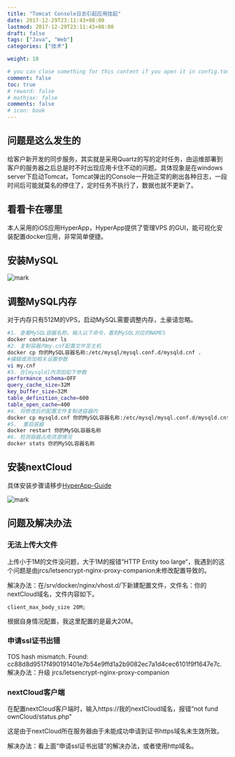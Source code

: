 ```yaml
---
title: "Tomcat Console日志引起应用挂起"
date: 2017-12-29T23:11:43+08:00
lastmod: 2017-12-29T23:11:43+08:00
draft: false
tags: ["Java", "Web"]
categories: ["技术"]

weight: 10

# you can close something for this content if you open it in config.toml.
comment: false
toc: true
# reward: false
# mathjax: false
comments: false
# icon: book
---
```

<!-- toc -->
## 问题是这么发生的
给客户新开发的同步服务，其实就是采用Quartz的写的定时任务，由运维部署到客户的服务器之后总是时不时出现应用卡住不动的问题。具体现象是在windows server下启动Tomcat，Tomcat弹出的Console一开始正常的刷出各种日志，一段时间后可能就莫名的停住了，定时任务不执行了，数据也就不更新了。

## 看看卡在哪里

本人采用的iOS应用HyperApp，HyperApp提供了管理VPS 的GUI，能可视化安装配置docker应用，非常简单便捷。

## 安装MySQL

![mark](http://7xnocv.com1.z0.glb.clouddn.com/blog/171205/GC1m21I9gJ.PNG)

## 调整MySQL内存

对于内存只有512M的VPS，启动MySQL需要调整内存，土豪请忽略。

``` sh
#1. 查看MySQL容器名称，输入以下命令，看到MySQL对应的NAMES
docker container ls
#2. 复制容器内my.cnf配置文件至主机
docker cp 你的MySQL容器名称:/etc/mysql/mysql.conf.d/mysqld.cnf .
#编辑或添加相关设置参数
vi my.cnf
#3. 在[mysqld]内添加如下参数
performance_schema=OFF 
query_cache_size=32M
key_buffer_size=32M
table_definition_cache=600
table_open_cache=400
#4. 将修改后的配置文件复制进容器内
docker cp mysqld.cnf 你的MySQL容器名称:/etc/mysql/mysql.conf.d/mysqld.cnf
#5.  重启容器
docker restart 你的MySQL容器名称
#6. 检测容器占用资源情况
docker stats 你的MySQL容器名称
```

## 安装nextCloud

具体安装步骤请移步[HyperApp-Guide](https://github.com/waylybaye/HyperApp-Guide/blob/master/zh/nextcloud.md)

![mark](http://7xnocv.com1.z0.glb.clouddn.com/blog/171205/8ED084IFj4.PNG)

## 问题及解决办法

### 无法上传大文件

上传小于1M的文件没问题，大于1M的报错”HTTP Entity too large“，我遇到的这个问题是由jrcs/letsencrypt-nginx-proxy-companion未修改配置导致的。

解决办法：在/srv/docker/nginx/vhost.d/下新建配置文件，文件名：你的nextCloud域名，文件内容如下。

`client_max_body_size 20M;`

根据自身情况配置，我这里配置的是最大20M。

### 申请ssl证书出错

TOS hash mismatch. Found: cc88d8d9517f490191401e7b54e9ffd1a2b9082ec7a1d4cec6101f9f1647e7c. 
解决办法：升级 jrcs/letsencrypt-nginx-proxy-companion

### nextCloud客户端

在配置nextCloud客户端时，输入https://我的nextCloud域名，报错“not fund ownCloud/status.php”

这是由于nextCloud所在服务器由于未能成功申请到证书https域名未生效所致。

解决办法：看上面“申请ssl证书出错”的解决办法，或者使用http域名。
